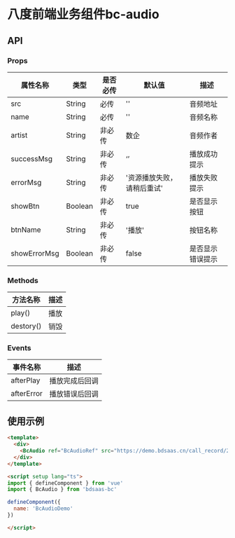 # 八度前端业务组件bc-audio

## API

### Props

| 属性名称 | 类型 | 是否必传 | 默认值 | 描述 |
| --- | --- | --- | --- | --- |
| src | String | 必传 | '' | 音频地址 |
| name | String | 必传 | '' | 音频名称 |
| artist | String | 非必传 | 数企 | 音频作者 |
| successMsg | String | 非必传 | ‘’ | 播放成功提示 |
| errorMsg | String | 非必传 | '资源播放失败，请稍后重试' | 播放失败提示 |
| showBtn | Boolean | 非必传 | true | 是否显示按钮 |
| btnName | String | 非必传 | '播放' | 按钮名称 |
| showErrorMsg | Boolean | 非必传 | false | 是否显示错误提示 |

### Methods

| 方法名称 | 描述 |
| --- | --- |
| play() | 播放 |
| destory() | 销毁 |

### Events

| 事件名称 | 描述 |
| --- | --- |
| afterPlay | 播放完成后回调 |
| afterError | 播放错误后回调 |

## 使用示例

```html
<template>
  <div>
    <BcAudio ref="BcAudioRef" src="https://demo.bdsaas.cn/call_record/2023/07/06/1564/bf1b017f37d8495d8f824e57949d4fa8..wav" name="测试录音" />
  </div>
</template>

<script setup lang="ts">
import { defineComponent } from 'vue'
import { BcAudio } from 'bdsaas-bc'

defineComponent({
  name: 'BcAudioDemo'
})

</script>
```